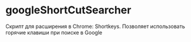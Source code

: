 # googleShortCutSearcher
Скрипт для расширения в Chrome: Shortkeys. Позволяет использовать горячие клавиши при поиске в Google
